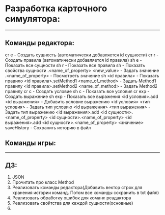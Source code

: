 # Разработка карточного симулятора:
* * *



## Команды редактора:

cr e - Создать сущность (автоматически добавляется id сущности)
cr r - Создать правила (автоматически добавляется id правила)
sh e - Показать все сущности
sh r - Показать все правила
sh <id> - Показать свойства сущности
<id>.<name_of_property> <new_value> - Задать значение
<id>.<name_of_property> - Посмотреть значение
sh <id правила> - Показать правило
<id правила>.setMethod1 <name_of_method> - Задать Method1 правилу
<id правила>.setMethod2 <name_of_method> - Задать Method2 правилу
cr c -  Создать условие
sh c - Показать все условия
cr exp - Создать выражение
sh exp - Показать все выражения
<id условия>.add <id выражения> - Добавить условие выражению
<id условия> <тип условия> - Задать тип условию
<id выражения> <тип выражения> - Задать тип выражению
<id выражения>.add <id сущности>.<name_of_property> <id сущности>.<name_of_property>
<id выражения>.add <id сущности>.<name_of_property> <значение>
saveHistory - Сохранить историю в файл


## Команды игры:
***

## ДЗ:

1. JSON
2. Прочитать про класс Method
3. Реализовать команды редактора(Добавить вектор строк для хранения истории команд. Потом все команды сохранить в txt файл)
4. Реализовать обработку ошибок для команл реадактора
5. Реализовать свойтства для каждой сущности(основные)
6.	